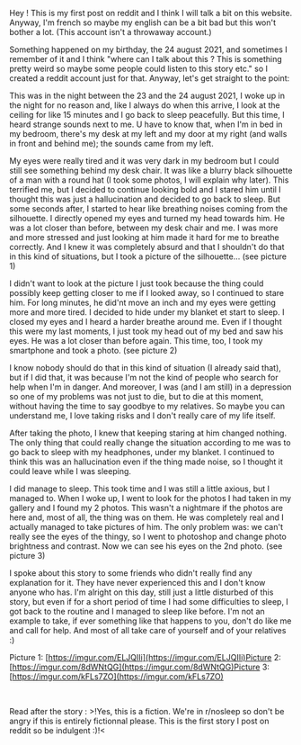 Hey ! This is my first post on reddit and I think I will talk a bit on this website. Anyway, I'm french so maybe my english can be a bit bad but this won't bother a lot. (This account isn't a throwaway account.)

Something happened on my birthday, the 24 august 2021, and sometimes I remember of it and I think "where can I talk about this ? This is something pretty weird so maybe some people could listen to this story etc." so I created a reddit account just for that. Anyway, let's get straight to the point:

This was in the night between the 23 and the 24 august 2021, I woke up in the night for no reason and, like I always do when this arrive, I look at the ceiling for like 15 minutes and I go back to sleep peacefully. But this time, I heard strange sounds next to me. U have to know that, when I'm in bed in my bedroom, there's my desk at my left and my door at my right (and walls in front and behind me); the sounds came from my left.

My eyes were really tired and it was very dark in my bedroom but I could still see something behind my desk chair. It was like a blurry black silhouette of a man with a round hat (I took some photos, I will explain why later). This terrified me, but I decided to continue looking bold and I stared him until I thought this was just a hallucination and decided to go back to sleep. But some seconds after, I started to hear like breathing noises coming from the silhouette. I directly opened my eyes and turned my head towards him. He was a lot closer than before, between my desk chair and me. I was more and more stressed and just looking at him made it hard for me to breathe correctly. And I knew it was completely absurd and that I shouldn't do that in this kind of situations, but I took a picture of the silhouette... (see picture 1)

I didn't want to look at the picture I just took because the thing could possibly keep getting closer to me if I looked away, so I continued to stare him. For long minutes, he did'nt move an inch and my eyes were getting more and more tired. I decided to hide under my blanket et start to sleep. I closed my eyes and I heard a harder breathe around me. Even if I thought this were my last moments, I just took my head out of my bed and saw his eyes. He was a lot closer than before again. This time, too, I took my smartphone and took a photo. (see picture 2)

I know nobody should do that in this kind of situation (I already said that), but if I did that, it was because I'm not the kind of people who search for help when I'm in danger. And moreover, I was (and I am still) in a depression so one of my problems was not just to die, but to die at this moment, without having the time to say goodbye to my relatives. So maybe you can understand me, I love taking risks and I don't really care of my life itself.

After taking the photo, I knew that keeping staring at him changed nothing. The only thing that could really change the situation according to me was to go back to sleep with my headphones, under my blanket. I continued to think this was an hallucination even if the thing made noise, so I thought it could leave while I was sleeping.

I did manage to sleep. This took time and I was still a little axious, but I managed to. When I woke up, I went to look for the photos I had taken in my gallery and I found my 2 photos. This wasn't a nightmare if the photos are here and, most of all, the thing was on them. He was completely real and I actually managed to take pictures of him. The only problem was: we can't really see the eyes of the thingy, so I went to photoshop and change photo brightness and contrast. Now we can see his eyes on the 2nd photo. (see picture 3)

I spoke about this story to some friends who didn't really find any explanation for it. They have never experienced this and I don't know anyone who has. I'm alright on this day, still just a little disturbed of this story, but even if for a short period of time I had some difficulties to sleep, I got back to the routine and I managed to sleep like before. I'm not an example to take, if ever something like that happens to you, don't do like me and call for help. And most of all take care of yourself and of your relatives :)

Picture 1: [https://imgur.com/ELJQIIi](https://imgur.com/ELJQIIi)Picture 2: [https://imgur.com/8dWNtQG](https://imgur.com/8dWNtQG)Picture 3: [https://imgur.com/kFLs7ZO](https://imgur.com/kFLs7ZO)

&#x200B;

Read after the story : >!Yes, this is a fiction. We're in r/nosleep so don't be angry if this is entirely fictionnal please. This is the first story I post on reddit so be indulgent :)!<